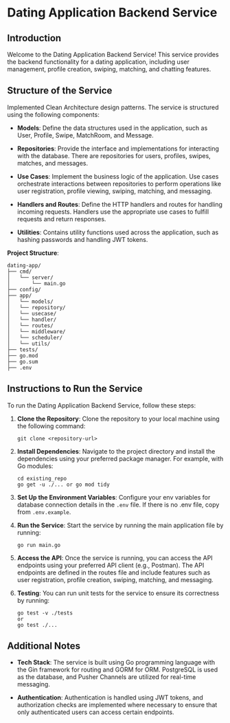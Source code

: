 # Dating Application Backend Service

## Introduction

Welcome to the Dating Application Backend Service! This service provides the backend functionality for a dating application, including user management, profile creation, swiping, matching, and chatting features.

## Structure of the Service
Implemented Clean Architecture design patterns.
The service is structured using the following components:

- **Models**: Define the data structures used in the application, such as User, Profile, Swipe, MatchRoom, and Message.
  
- **Repositories**: Provide the interface and implementations for interacting with the database. There are repositories for users, profiles, swipes, matches, and messages.
  
- **Use Cases**: Implement the business logic of the application. Use cases orchestrate interactions between repositories to perform operations like user registration, profile viewing, swiping, matching, and messaging.
  
- **Handlers and Routes**: Define the HTTP handlers and routes for handling incoming requests. Handlers use the appropriate use cases to fulfill requests and return responses.

- **Utilities**: Contains utility functions used across the application, such as hashing passwords and handling JWT tokens.

**Project Structure**:
```
dating-app/
├── cmd/
│   └── server/
│       └── main.go
├── config/
├── app/
│   └── models/
│   └── repository/
│   └── usecase/
│   └── handler/
│   └── routes/
│   └── middleware/
│   └── scheduler/
│   └── utils/
├── tests/
├── go.mod
├── go.sum
├── .env
```

## Instructions to Run the Service

To run the Dating Application Backend Service, follow these steps:

1. **Clone the Repository**: Clone the repository to your local machine using the following command:
   ```
   git clone <repository-url>
   ```
2. **Install Dependencies**: Navigate to the project directory and install the dependencies using your preferred package manager. For example, with Go modules:
   ```
   cd existing_repo
   go get -u ./... or go mod tidy
   ```
3. **Set Up the Environment Variables**: Configure your env variables for database connection details in the `.env` file. If there is no .env file, copy from `.env.example`.

4. **Run the Service**: Start the service by running the main application file by running:
   ```golang
   go run main.go
   ```
5. **Access the API**: Once the service is running, you can access the API endpoints using your preferred API client (e.g., Postman). The API endpoints are defined in the routes file and include features such as user registration, profile creation, swiping, matching, and messaging.

6. **Testing**: You can run unit tests for the service to ensure its correctness by running:
   ```golang
   go test -v ./tests
   or
   go test ./...
   ```

## Additional Notes

- **Tech Stack**: The service is built using Go programming language with the Gin framework for routing and GORM for ORM. PostgreSQL is used as the database, and Pusher Channels are utilized for real-time messaging.

- **Authentication**: Authentication is handled using JWT tokens, and authorization checks are implemented where necessary to ensure that only authenticated users can access certain endpoints.
